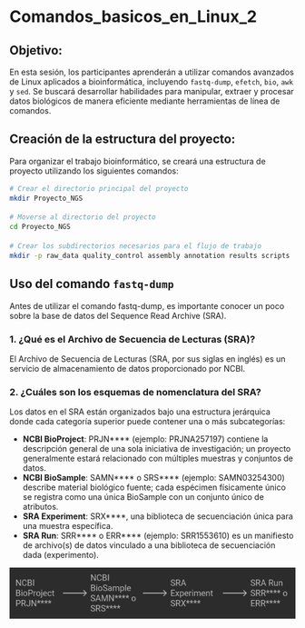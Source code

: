 # Comandos_basicos_en_Linux_2

## **Objetivo:**

En esta sesión, los participantes aprenderán a utilizar comandos avanzados de Linux aplicados a bioinformática, incluyendo `fastq-dump`, `efetch`, `bio`, `awk` y `sed`. Se buscará desarrollar habilidades para manipular, extraer y procesar datos biológicos de manera eficiente mediante herramientas de línea de comandos.

## **Creación de la estructura del proyecto:**

Para organizar el trabajo bioinformático, se creará una estructura de proyecto utilizando los siguientes comandos:

```bash
# Crear el directorio principal del proyecto
mkdir Proyecto_NGS

# Moverse al directorio del proyecto
cd Proyecto_NGS

# Crear los subdirectorios necesarios para el flujo de trabajo
mkdir -p raw_data quality_control assembly annotation results scripts
```
## Uso del comando `fastq-dump`

Antes de utilizar el comando fastq-dump, es importante conocer un poco sobre la base de datos del Sequence Read Archive (SRA). 

### 1. ¿Qué es el Archivo de Secuencia de Lecturas (SRA)?

El Archivo de Secuencia de Lecturas (SRA, por sus siglas en inglés) es un servicio de almacenamiento de datos proporcionado por NCBI. 

### 2. ¿Cuáles son los esquemas de nomenclatura del SRA?

Los datos en el SRA están organizados bajo una estructura jerárquica donde cada categoría superior puede contener una o más subcategorías:

- **NCBI BioProject**: PRJN**** (ejemplo: PRJNA257197) contiene la descripción general de una sola iniciativa de investigación; un proyecto generalmente estará relacionado con múltiples muestras y conjuntos de datos.
- **NCBI BioSample**: SAMN**** o SRS**** (ejemplo: SAMN03254300) describe material biológico fuente; cada espécimen físicamente único se registra como una única BioSample con un conjunto único de atributos.
- **SRA Experiment**: SRX****, una biblioteca de secuenciación única para una muestra específica.
- **SRA Run**: SRR**** o ERR**** (ejemplo: SRR1553610) es un manifiesto de archivo(s) de datos vinculado a una biblioteca de secuenciación dada (experimento).

![](https://github.com/mramirezs/Accediendo-y-Automatizando-el-Acceso-al-Short-Read-Archive-SRA-/blob/main/figures/sra_categorias.png)
